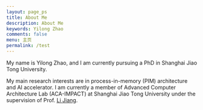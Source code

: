 ```yaml
---
layout: page_ps
title: About Me
description: About Me
keywords: Yilong Zhao
comments: false
menu: 主页
permalink: /test
---
```


<!--<p>About <a href="{{"/resume/resume/index.html" | prepend: site.baseurl}}">ME</a></p>-->

<p>My name is Yilong Zhao, and I am currently pursuing a PhD in Shanghai Jiao Tong University.</p>
<p>My main research interests are in process-in-memory (PIM) architecture and AI accelerator. I am currently a member of Advanced Computer Architecture Lab (ACA-IMPACT) at Shanghai Jiao Tong University under the supervision of Prof. <a href="http://www.cs.sjtu.edu.cn/en/PeopleDetail.aspx?id=165"><u>Li Jiang</u></a>.</p>
